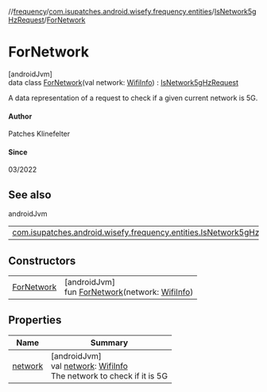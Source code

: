 //[frequency](../../../../index.md)/[com.isupatches.android.wisefy.frequency.entities](../../index.md)/[IsNetwork5gHzRequest](../index.md)/[ForNetwork](index.md)

# ForNetwork

[androidJvm]\
data class [ForNetwork](index.md)(val network: [WifiInfo](https://developer.android.com/reference/kotlin/android/net/wifi/WifiInfo.html)) : [IsNetwork5gHzRequest](../index.md)

A data representation of a request to check if a given current network is 5G.

#### Author

Patches Klinefelter

#### Since

03/2022

## See also

androidJvm

| | |
|---|---|
| [com.isupatches.android.wisefy.frequency.entities.IsNetwork5gHzRequest](../index.md) |  |

## Constructors

| | |
|---|---|
| [ForNetwork](-for-network.md) | [androidJvm]<br>fun [ForNetwork](-for-network.md)(network: [WifiInfo](https://developer.android.com/reference/kotlin/android/net/wifi/WifiInfo.html)) |

## Properties

| Name | Summary |
|---|---|
| [network](network.md) | [androidJvm]<br>val [network](network.md): [WifiInfo](https://developer.android.com/reference/kotlin/android/net/wifi/WifiInfo.html)<br>The network to check if it is 5G |
